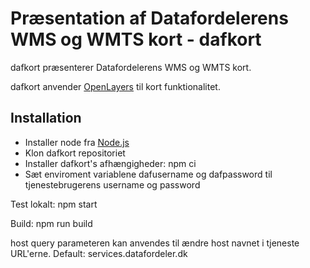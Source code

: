 # Præsentation af Datafordelerens WMS og WMTS kort - dafkort

dafkort præsenterer Datafordelerens WMS og WMTS kort.

dafkort anvender [OpenLayers](https://openlayers.org/) til kort funktionalitet.

## Installation

* Installer node fra [Node.js](https://nodejs.org/en/)
* Klon dafkort repositoriet
* Installer dafkort's afhængigheder: npm ci
* Sæt enviroment variablene dafusername og dafpassword til tjenestebrugerens username og password

Test lokalt: npm start

Build: npm run build

host query parameteren kan anvendes til ændre host navnet i tjeneste URL'erne. Default: services.datafordeler.dk
